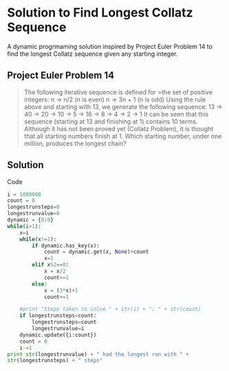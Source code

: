# Solution to Find Longest Collatz Sequence

A dynamic progrmaming solution inspired by Project Euler Problem 14 to 
find the longest Collatz sequence 
given any starting integer.

## Project Euler Problem 14

> The following iterative sequence is defined for >the set of positive integers:
> n → n/2 (n is even)
> n → 3n + 1 (n is odd)
> Using the rule above and starting with 13, we 
> generate the following sequence:
> 13 → 40 → 20 → 10 → 5 → 16 → 8 → 4 → 2 → 1
> It can be seen that this sequence (starting at 
> 13 and finishing at 1) contains 10 terms. 
> Although it has not been proved yet (Collatz 
> Problem), it is thought that all starting 
> numbers finish at 1.
> Which starting number, under one million, 
> produces the longest chain?

## Solution

Code 
```python
i = 1000000
count = 0
longestrunsteps=0
longestrunvalue=0
dynamic = {0:0}
while(i>1):
	x=i
	while(x!=1):
		if dynamic.has_key(x):
			count = dynamic.get(x, None)+count
			x=1
		elif x%2==0:
			x = x/2
			count+=1
		else:
			x = (3*x)+1
			count+=1

	#print "Steps taken to solve " + str(i) + ": " + str(count)
	if longestrunsteps<count:
		longestrunsteps=count
		longestrunvalue=i
	dynamic.update({i:count})
	count = 0
	i-=1
print str(longestrunvalue) + " had the longest run with " + 
str(longestrunsteps) + " steps"
```
